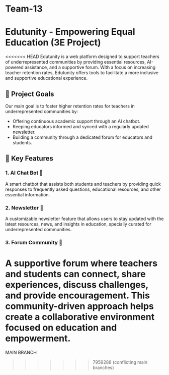 # Team-13

# Edutunity - Empowering Equal Education (3E Project)

<<<<<<< HEAD
Edutunity is a web platform designed to support teachers of underrepresented communities by providing essential resources, AI-powered assistance, and a supportive forum. With a focus on increasing teacher retention rates, Edutunity offers tools to facilitate a more inclusive and supportive educational experience.

## 🎯 Project Goals

Our main goal is to foster higher retention rates for teachers in underrepresented communities by:

- Offering continuous academic support through an AI chatbot.
- Keeping educators informed and synced with a regularly updated newsletter.
- Building a community through a dedicated forum for educators and students.

## 🌟 Key Features

### 1. AI Chat Bot 🤖

A smart chatbot that assists both students and teachers by providing quick responses to frequently asked questions, educational resources, and other essential information.

### 2. Newsletter 📰

A customizable newsletter feature that allows users to stay updated with the latest resources, news, and insights in education, specially curated for underrepresented communities.

### 3. Forum Community 💬

A supportive forum where teachers and students can connect, share experiences, discuss challenges, and provide encouragement. This community-driven approach helps create a collaborative environment focused on education and empowerment.
=======
MAIN BRANCH
>>>>>>> 7959288 (conflicting main branches)
